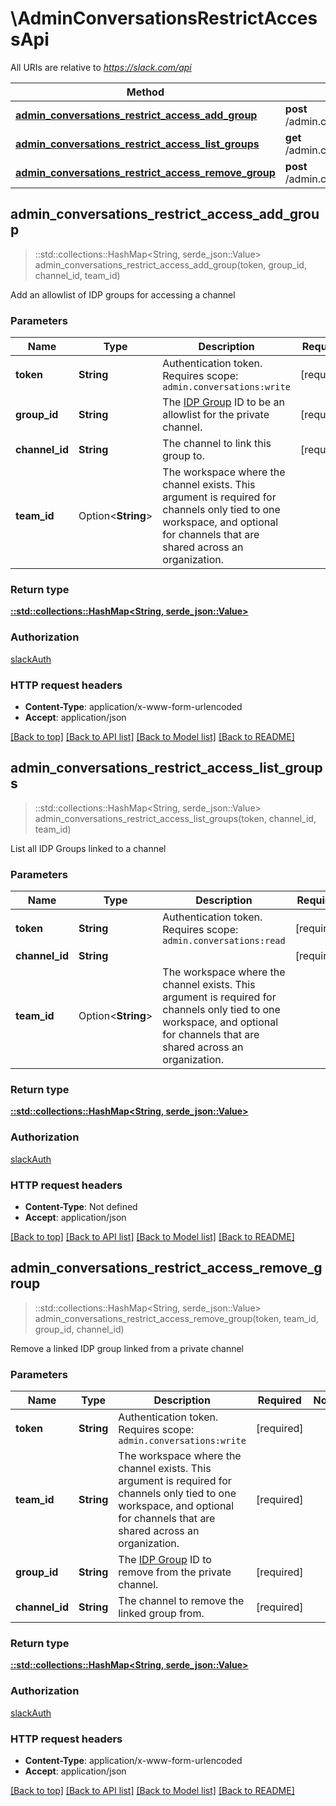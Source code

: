 # \AdminConversationsRestrictAccessApi

All URIs are relative to *https://slack.com/api*

Method | HTTP request | Description
------------- | ------------- | -------------
[**admin_conversations_restrict_access_add_group**](AdminConversationsRestrictAccessApi.md#admin_conversations_restrict_access_add_group) | **post** /admin.conversations.restrictAccess.addGroup | 
[**admin_conversations_restrict_access_list_groups**](AdminConversationsRestrictAccessApi.md#admin_conversations_restrict_access_list_groups) | **get** /admin.conversations.restrictAccess.listGroups | 
[**admin_conversations_restrict_access_remove_group**](AdminConversationsRestrictAccessApi.md#admin_conversations_restrict_access_remove_group) | **post** /admin.conversations.restrictAccess.removeGroup | 



## admin_conversations_restrict_access_add_group

> ::std::collections::HashMap<String, serde_json::Value> admin_conversations_restrict_access_add_group(token, group_id, channel_id, team_id)


Add an allowlist of IDP groups for accessing a channel

### Parameters


Name | Type | Description  | Required | Notes
------------- | ------------- | ------------- | ------------- | -------------
**token** | **String** | Authentication token. Requires scope: `admin.conversations:write` | [required] |
**group_id** | **String** | The [IDP Group](https://slack.com/help/articles/115001435788-Connect-identity-provider-groups-to-your-Enterprise-Grid-org) ID to be an allowlist for the private channel. | [required] |
**channel_id** | **String** | The channel to link this group to. | [required] |
**team_id** | Option<**String**> | The workspace where the channel exists. This argument is required for channels only tied to one workspace, and optional for channels that are shared across an organization. |  |

### Return type

[**::std::collections::HashMap<String, serde_json::Value>**](serde_json::Value.md)

### Authorization

[slackAuth](../README.md#slackAuth)

### HTTP request headers

- **Content-Type**: application/x-www-form-urlencoded
- **Accept**: application/json

[[Back to top]](#) [[Back to API list]](../README.md#documentation-for-api-endpoints) [[Back to Model list]](../README.md#documentation-for-models) [[Back to README]](../README.md)


## admin_conversations_restrict_access_list_groups

> ::std::collections::HashMap<String, serde_json::Value> admin_conversations_restrict_access_list_groups(token, channel_id, team_id)


List all IDP Groups linked to a channel

### Parameters


Name | Type | Description  | Required | Notes
------------- | ------------- | ------------- | ------------- | -------------
**token** | **String** | Authentication token. Requires scope: `admin.conversations:read` | [required] |
**channel_id** | **String** |  | [required] |
**team_id** | Option<**String**> | The workspace where the channel exists. This argument is required for channels only tied to one workspace, and optional for channels that are shared across an organization. |  |

### Return type

[**::std::collections::HashMap<String, serde_json::Value>**](serde_json::Value.md)

### Authorization

[slackAuth](../README.md#slackAuth)

### HTTP request headers

- **Content-Type**: Not defined
- **Accept**: application/json

[[Back to top]](#) [[Back to API list]](../README.md#documentation-for-api-endpoints) [[Back to Model list]](../README.md#documentation-for-models) [[Back to README]](../README.md)


## admin_conversations_restrict_access_remove_group

> ::std::collections::HashMap<String, serde_json::Value> admin_conversations_restrict_access_remove_group(token, team_id, group_id, channel_id)


Remove a linked IDP group linked from a private channel

### Parameters


Name | Type | Description  | Required | Notes
------------- | ------------- | ------------- | ------------- | -------------
**token** | **String** | Authentication token. Requires scope: `admin.conversations:write` | [required] |
**team_id** | **String** | The workspace where the channel exists. This argument is required for channels only tied to one workspace, and optional for channels that are shared across an organization. | [required] |
**group_id** | **String** | The [IDP Group](https://slack.com/help/articles/115001435788-Connect-identity-provider-groups-to-your-Enterprise-Grid-org) ID to remove from the private channel. | [required] |
**channel_id** | **String** | The channel to remove the linked group from. | [required] |

### Return type

[**::std::collections::HashMap<String, serde_json::Value>**](serde_json::Value.md)

### Authorization

[slackAuth](../README.md#slackAuth)

### HTTP request headers

- **Content-Type**: application/x-www-form-urlencoded
- **Accept**: application/json

[[Back to top]](#) [[Back to API list]](../README.md#documentation-for-api-endpoints) [[Back to Model list]](../README.md#documentation-for-models) [[Back to README]](../README.md)

